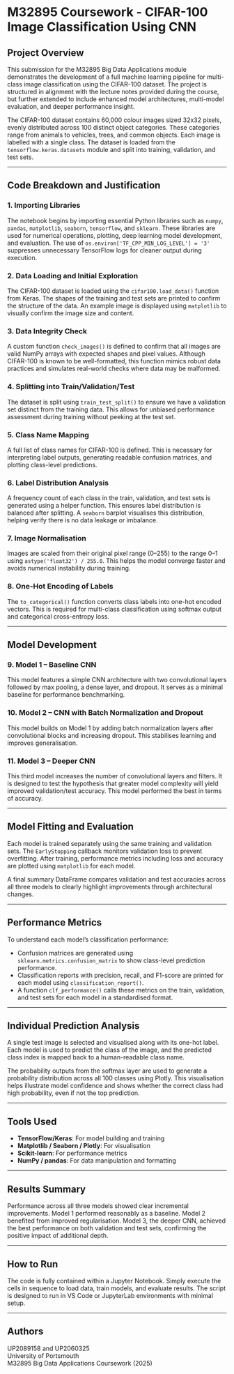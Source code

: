 # M32895 Coursework - CIFAR-100 Image Classification Using CNN

## Project Overview

This submission for the M32895 Big Data Applications module demonstrates the development of a full machine learning pipeline for multi-class image classification using the CIFAR-100 dataset. The project is structured in alignment with the lecture notes provided during the course, but further extended to include enhanced model architectures, multi-model evaluation, and deeper performance insight.

The CIFAR-100 dataset contains 60,000 colour images sized 32x32 pixels, evenly distributed across 100 distinct object categories. These categories range from animals to vehicles, trees, and common objects. Each image is labelled with a single class. The dataset is loaded from the `tensorflow.keras.datasets` module and split into training, validation, and test sets.

---

## Code Breakdown and Justification

### 1. Importing Libraries

The notebook begins by importing essential Python libraries such as `numpy`, `pandas`, `matplotlib`, `seaborn`, `tensorflow`, and `sklearn`. These libraries are used for numerical operations, plotting, deep learning model development, and evaluation. The use of `os.environ['TF_CPP_MIN_LOG_LEVEL'] = '3'` suppresses unnecessary TensorFlow logs for cleaner output during execution.

### 2. Data Loading and Initial Exploration

The CIFAR-100 dataset is loaded using the `cifar100.load_data()` function from Keras. The shapes of the training and test sets are printed to confirm the structure of the data. An example image is displayed using `matplotlib` to visually confirm the image size and content.

### 3. Data Integrity Check

A custom function `check_images()` is defined to confirm that all images are valid NumPy arrays with expected shapes and pixel values. Although CIFAR-100 is known to be well-formatted, this function mimics robust data practices and simulates real-world checks where data may be malformed.

### 4. Splitting into Train/Validation/Test

The dataset is split using `train_test_split()` to ensure we have a validation set distinct from the training data. This allows for unbiased performance assessment during training without peeking at the test set.

### 5. Class Name Mapping

A full list of class names for CIFAR-100 is defined. This is necessary for interpreting label outputs, generating readable confusion matrices, and plotting class-level predictions.

### 6. Label Distribution Analysis

A frequency count of each class in the train, validation, and test sets is generated using a helper function. This ensures label distribution is balanced after splitting. A `seaborn` barplot visualises this distribution, helping verify there is no data leakage or imbalance.

### 7. Image Normalisation

Images are scaled from their original pixel range (0–255) to the range 0–1 using `astype('float32') / 255.0`. This helps the model converge faster and avoids numerical instability during training.

### 8. One-Hot Encoding of Labels

The `to_categorical()` function converts class labels into one-hot encoded vectors. This is required for multi-class classification using softmax output and categorical cross-entropy loss.

---

## Model Development

### 9. Model 1 – Baseline CNN

This model features a simple CNN architecture with two convolutional layers followed by max pooling, a dense layer, and dropout. It serves as a minimal baseline for performance benchmarking.

### 10. Model 2 – CNN with Batch Normalization and Dropout

This model builds on Model 1 by adding batch normalization layers after convolutional blocks and increasing dropout. This stabilises learning and improves generalisation.

### 11. Model 3 – Deeper CNN

This third model increases the number of convolutional layers and filters. It is designed to test the hypothesis that greater model complexity will yield improved validation/test accuracy. This model performed the best in terms of accuracy.

---

## Model Fitting and Evaluation

Each model is trained separately using the same training and validation sets. The `EarlyStopping` callback monitors validation loss to prevent overfitting. After training, performance metrics including loss and accuracy are plotted using `matplotlib` for each model.

A final summary DataFrame compares validation and test accuracies across all three models to clearly highlight improvements through architectural changes.

---

## Performance Metrics

To understand each model’s classification performance:

- Confusion matrices are generated using `sklearn.metrics.confusion_matrix` to show class-level prediction performance.
- Classification reports with precision, recall, and F1-score are printed for each model using `classification_report()`.
- A function `clf_performance()` calls these metrics on the train, validation, and test sets for each model in a standardised format.

---

## Individual Prediction Analysis

A single test image is selected and visualised along with its one-hot label. Each model is used to predict the class of the image, and the predicted class index is mapped back to a human-readable class name.

The probability outputs from the softmax layer are used to generate a probability distribution across all 100 classes using Plotly. This visualisation helps illustrate model confidence and shows whether the correct class had high probability, even if not the top prediction.

---

## Tools Used

- **TensorFlow/Keras**: For model building and training
- **Matplotlib / Seaborn / Plotly**: For visualisation
- **Scikit-learn**: For performance metrics
- **NumPy / pandas**: For data manipulation and formatting

---

## Results Summary

Performance across all three models showed clear incremental improvements. Model 1 performed reasonably as a baseline. Model 2 benefited from improved regularisation. Model 3, the deeper CNN, achieved the best performance on both validation and test sets, confirming the positive impact of additional depth.

---

## How to Run

The code is fully contained within a Jupyter Notebook. Simply execute the cells in sequence to load data, train models, and evaluate results. The script is designed to run in VS Code or JupyterLab environments with minimal setup.

---

## Authors

UP2089158 and UP2060325  
University of Portsmouth  
M32895 Big Data Applications Coursework (2025)
